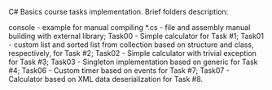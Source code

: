 C# Basics course tasks implementation.
Brief folders description:

console - example for manual compiling *.cs - file and assembly manual building with external library;
Task00 - Simple calculator for Task #1;
Task01 - custom list and sorted list from collection based on structure and class, respectively, for Task #2;
Task02 - Simple calculator with trivial exception for Task #3;
Task03 - Singleton implementation based on generic for Task #4;
Task06 - Custom timer based on events for Task #7;
Task07 - Calculator based on XML data deserialization for Task #8.
